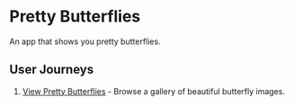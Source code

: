 # Pretty Butterflies

An app that shows you pretty butterflies.

## User Journeys

1. [View Pretty Butterflies](docs/journeys/view-pretty-butterflies.md) - Browse a gallery of beautiful butterfly images.